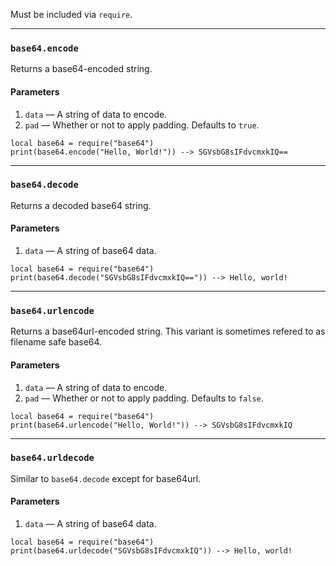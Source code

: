Must be included via `require`.

---
### `base64.encode`
Returns a base64-encoded string.
#### Parameters
1. `data` — A string of data to encode.
2. `pad` — Whether or not to apply padding. Defaults to `true`.
```pluto
local base64 = require("base64")
print(base64.encode("Hello, World!")) --> SGVsbG8sIFdvcmxkIQ==
```
---
### `base64.decode`
Returns a decoded base64 string.
#### Parameters
1. `data` — A string of base64 data.
```pluto
local base64 = require("base64")
print(base64.decode("SGVsbG8sIFdvcmxkIQ==")) --> Hello, world!
```
---
### `base64.urlencode`
Returns a base64url-encoded string. This variant is sometimes refered to as filename safe base64.
#### Parameters
1. `data` — A string of data to encode.
2. `pad` — Whether or not to apply padding. Defaults to `false`.
```pluto
local base64 = require("base64")
print(base64.urlencode("Hello, World!")) --> SGVsbG8sIFdvcmxkIQ
```
---
### `base64.urldecode`
Similar to `base64.decode` except for base64url.
#### Parameters
1. `data` — A string of base64 data.
```pluto
local base64 = require("base64")
print(base64.urldecode("SGVsbG8sIFdvcmxkIQ")) --> Hello, world!
```
